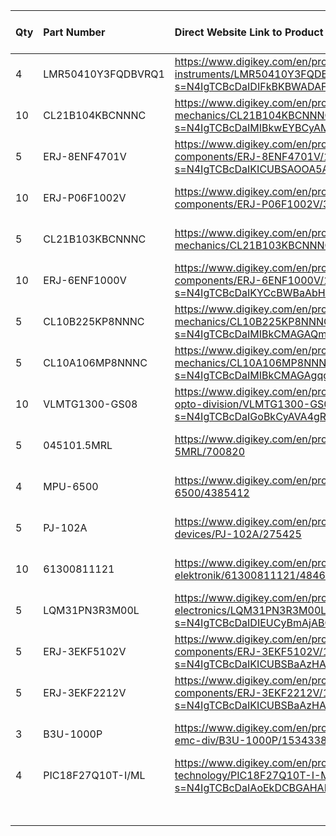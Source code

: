 ﻿|**Qty**|**Part Number**|**Direct Website Link to Product**|**General Description of Item**|**Unit Price**|**Line Total**|
| :- | :- | :- | :- | :- | :- |
|4|LMR50410Y3FQDBVRQ1|https://www.digikey.com/en/products/detail/texas-instruments/LMR50410Y3FQDBVRQ1/13562985?s=N4IgTCBcDaIDIFkBKBWADAFgIxoJoGYAxARQBEAhANSWKxAF0BfIA|Voltage Regulator|` `$           1.47 |` `*$        5.88* |
|10|CL21B104KBCNNNC|https://www.digikey.com/en/products/detail/samsung-electro-mechanics/CL21B104KBCNNNC/3886661?s=N4IgTCBcDaIMIBkwEYBCyAMAWA0quAckXCALoC%2BQA|0\.1uF Capacitor|` `$         0.120 |` `*$        1.20* |
|5|ERJ-8ENF4701V|https://www.digikey.com/en/products/detail/panasonic-electronic-components/ERJ-8ENF4701V/1746047?s=N4IgTCBcDaIKICUBSAOOA5AYgFgOwAYBGANRAF0BfIA|4\.7K resistor|` `$         0.082 |` `*$        0.41* |
|10|ERJ-P06F1002V|https://www.digikey.com/en/products/detail/panasonic-electronic-components/ERJ-P06F1002V/3982406|10K Resistor|` `$         0.086 |` `*$        0.86* |
|5|CL21B103KBCNNNC|https://www.digikey.com/en/products/detail/samsung-electro-mechanics/CL21B103KBCNNNC/3889164|10nF Capacitor|` `$         0.100 |` `*$        0.50* |
|10|ERJ-6ENF1000V|https://www.digikey.com/en/products/detail/panasonic-electronic-components/ERJ-6ENF1000V/111089?s=N4IgTCBcDaIKYCcBWBaAbHAdgMwIwAZCA3EAXQF8g|100 resistor|` `$         0.053 |` `*$        0.53* |
|5|CL10B225KP8NNNC|https://www.digikey.com/en/products/detail/samsung-electro-mechanics/CL10B225KP8NNNC/3886792?s=N4IgTCBcDaIMIBkCMAGAQmMBWA0gBQA4A5EuEAXQF8g|2\.2 uF capacitor|` `$         0.026 |` `*$        0.13* |
|5|CL10A106MP8NNNC|https://www.digikey.com/en/products/detail/samsung-electro-mechanics/CL10A106MP8NNNC/3887529?s=N4IgTCBcDaIMIBkCMAGAgqgbAWQAoA4A5YuEAXQF8g|10 uF capacitor|` `$         0.050 |` `*$        0.25* |
|10|VLMTG1300-GS08|https://www.digikey.com/en/products/detail/vishay-semiconductor-opto-division/VLMTG1300-GS08/2813351?s=N4IgTCBcDaIGoBkCyAVA4gRgMwAYcFo0BlHADhAF0BfIA|LED|` `$         0.229 |` `*$        2.29* |
|5|045101\.5MRL|https://www.digikey.com/en/products/detail/littelfuse-inc/045101-5MRL/700820|Fuse|` `$         1.076 |` `*$        5.38* |
|4|MPU-6500|https://www.digikey.com/en/products/detail/tdk-invensense/MPU-6500/4385412|Gyroscope|` `$         6.462 |` `*$       25.85* |
|5|PJ-102A|https://www.digikey.com/en/products/detail/same-sky-formerly-cui-devices/PJ-102A/275425|Barrel Jack|` `$         0.650 |` `*$        3.25* |
|10|61300811121|https://www.digikey.com/en/products/detail/w%C3%BCrth-elektronik/61300811121/4846839|Headers|` `$         0.300 |` `*$        3.00* |
|5|LQM31PN3R3M00L|https://www.digikey.com/en/products/detail/murata-electronics/LQM31PN3R3M00L/2594619?s=N4IgTCBcDaIDIEUCyBmAjABQHIoEoqQAZC4QBdAXyA|Inductor|` `$         0.240 |` `*$        1.20* |
|5|ERJ-3EKF5102V|https://www.digikey.com/en/products/detail/panasonic-electronic-components/ERJ-3EKF5102V/1746429?s=N4IgTCBcDaIKICUBSBaAzHA0gMQKwEYAGMANRAF0BfIA|51k resistor|` `$         0.035 |` `*$        0.18* |
|5|ERJ-3EKF2212V|https://www.digikey.com/en/products/detail/panasonic-electronic-components/ERJ-3EKF2212V/196218?s=N4IgTCBcDaIKICUBSBaAzHA0gMTGAjGAGogC6AvkA|22\.1k resistor|` `$         0.035 |` `*$        0.18* |
|3|B3U-1000P|https://www.digikey.com/en/products/detail/omron-electronics-inc-emc-div/B3U-1000P/1534338|Switch|` `$         1.000 |` `*$        3.00* |
|4|PIC18F27Q10T-I/ML|https://www.digikey.com/en/products/detail/microchip-technology/PIC18F27Q10T-I-ML/10187781?s=N4IgTCBcDaIAoEkDCBGAHAMTAdgIooAYAVAWgQHoBZAGRAF0BfIA|Microcontroller|` `$         1.470 |` `*$        5.88* |
|||||**TOTAL**|**$.       59.96**|



